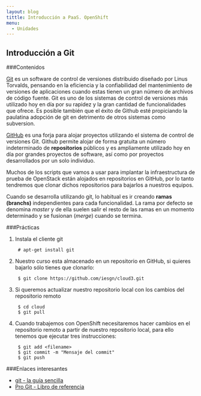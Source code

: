 ```yaml
---
layout: blog
tittle: Introducción a PaaS. OpenShift
menu:
  - Unidades
---
```


## Introducción a Git

###Contenidos

[Git](http://git-scm.com/) es un software de control de versiones distribuido diseñado por Linus Torvalds, pensando en la eficiencia y la confiabilidad del mantenimiento de versiones de aplicaciones cuando estas tienen un gran número de archivos de código fuente. Git es uno de los sistemas de control de versiones más utilizado hoy en día por su rapidez y la gran cantidad de funcionalidades que ofrece. Es posible también que el éxito de Github esté propiciando la paulatina adopción de git en detrimento de otros sistemas como subversion.

[GitHub](https://github.com/) es una forja para alojar proyectos utilizando el sistema de control de versiones Git. Github permite alojar de forma gratuita un número indeterminado de **repositorios** públicos y es ampliamente utilizado hoy en día por grandes proyectos de software, así como por proyectos desarrollados por un solo individuo.

Muchos de los scripts que vamos a usar para implantar la infraestructura de prueba de OpenStack están alojados en repositorios en GitHub, por lo tanto tendremos que clonar dichos repositorios para bajarlos a nuestros equipos.

Cuando se desarrolla utilizando git, lo habitual es ir creando **ramas
(branchs)** independientes para cada funcionalidad. La rama por defecto se
denomina *master* y de ella suelen salir el resto de las ramas en un momento
determinado y se fusionan (*merge*) cuando se termina.

###Prácticas

1. Instala el cliente git

        # apt-get install git

2. Nuestro curso esta almacenado en un repositorio en GitHub, si quieres bajarlo sólo tienes que clonarlo:

        $ git clone https://github.com/iesgn/cloud3.git
        
3. Si queremos actualizar nuestro repositorio local con los cambios del repositorio remoto

        $ cd cloud
        $ git pull

4. Cuando trabajemos con OpenShift necesitaremos hacer cambios en el repositorio remoto a partir de nuestro repositorio local, para ello tenemos que ejecutar tres instrucciones:

        $ git add <filename>
        $ git commit -m "Mensaje del commit"
        $ git push

###Enlaces interesantes

* [git - la guía sencilla](http://rogerdudler.github.io/git-guide/index.es.html)
* [Pro Git - Libro de referencia](http://git-scm.com/book)

